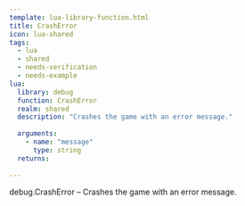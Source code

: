 ```yaml
---
template: lua-library-function.html
title: CrashError
icon: lua-shared
tags:
  - lua
  - shared
  - needs-verification
  - needs-example
lua:
  library: debug
  function: CrashError
  realm: shared
  description: "Crashes the game with an error message."
  
  arguments:
    - name: "message"
      type: string
  returns:
    
---
```


<div class="lua__search__keywords">
debug.CrashError &#x2013; Crashes the game with an error message.
</div>
